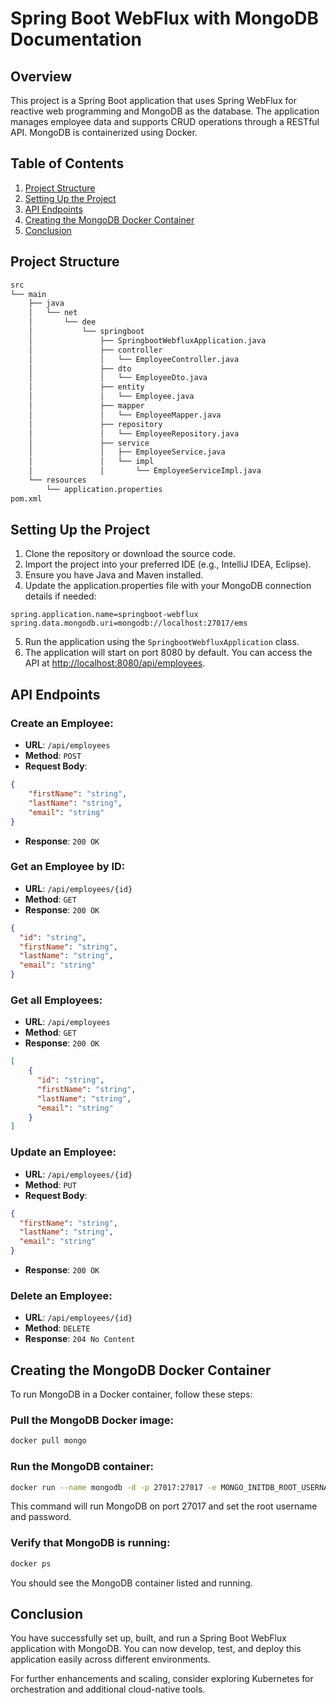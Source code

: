 # Spring Boot WebFlux with MongoDB Documentation

## Overview

This project is a Spring Boot application that uses Spring WebFlux for reactive web programming and MongoDB as the database. The application manages employee data and supports CRUD operations through a RESTful API. MongoDB is containerized using Docker.

## Table of Contents

1. [Project Structure](#project-structure)
2. [Setting Up the Project](#setting-up-the-project)
4. [API Endpoints](#api-endpoints)
5. [Creating the MongoDB Docker Container](#creating-the-mongodb-docker-container)
6. [Conclusion](#conclusion)

## Project Structure

```bash
src
└── main
    ├── java
    │   └── net
    │       └── dee
    │           └── springboot
    │               ├── SpringbootWebfluxApplication.java
    │               ├── controller
    │               │   └── EmployeeController.java
    │               ├── dto
    │               │   └── EmployeeDto.java
    │               ├── entity
    │               │   └── Employee.java
    │               ├── mapper
    │               │   └── EmployeeMapper.java
    │               ├── repository
    │               │   └── EmployeeRepository.java
    │               ├── service
    │               │   ├── EmployeeService.java
    │               │   └── impl
    │               │       └── EmployeeServiceImpl.java
    └── resources
        └── application.properties
pom.xml
```

## Setting Up the Project

1. Clone the repository or download the source code.
2. Import the project into your preferred IDE (e.g., IntelliJ IDEA, Eclipse).
3. Ensure you have Java and Maven installed.
4. Update the application.properties file with your MongoDB connection details if needed:
```properties
spring.application.name=springboot-webflux
spring.data.mongodb.uri=mongodb://localhost:27017/ems
```
5. Run the application using the `SpringbootWebfluxApplication` class.
6. The application will start on port 8080 by default. You can access the API at [http://localhost:8080/api/employees](http://localhost:8080/api/employees).

## API Endpoints

### Create an Employee:

- **URL**: `/api/employees`
- **Method**: `POST`
- **Request Body**:

```json
{
    "firstName": "string",
    "lastName": "string",
    "email": "string"
}
```
- **Response**: `200 OK`

### Get an Employee by ID:

- **URL**: `/api/employees/{id}`
- **Method**: `GET`
- **Response**: `200 OK`

```json
{
  "id": "string",
  "firstName": "string",
  "lastName": "string",
  "email": "string"
}
```

### Get all Employees:

- **URL**: `/api/employees`
- **Method**: `GET`
- **Response**: `200 OK`

```json
[
    {
      "id": "string",
      "firstName": "string",
      "lastName": "string",
      "email": "string"
    }
]
```

### Update an Employee:

- **URL**: `/api/employees/{id}`
- **Method**: `PUT`
- **Request Body**:

```json
{
  "firstName": "string",
  "lastName": "string",
  "email": "string"
}
```
- **Response**: `200 OK`

### Delete an Employee:

- **URL**: `/api/employees/{id}`
- **Method**: `DELETE`
- **Response**: `204 No Content`

## Creating the MongoDB Docker Container

To run MongoDB in a Docker container, follow these steps:

### Pull the MongoDB Docker image:

```bash
docker pull mongo
```
### Run the MongoDB container:
```bash
docker run --name mongodb -d -p 27017:27017 -e MONGO_INITDB_ROOT_USERNAME=admin -e MONGO_INITDB_ROOT_PASSWORD=password mongo
```
This command will run MongoDB on port 27017 and set the root username and password.

### Verify that MongoDB is running:
``` bash
docker ps
```
You should see the MongoDB container listed and running.

## Conclusion
You have successfully set up, built, and run a Spring Boot WebFlux application with MongoDB. You can now develop, test, and deploy this application easily across different environments.

For further enhancements and scaling, consider exploring Kubernetes for orchestration and additional cloud-native tools.
